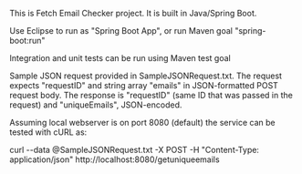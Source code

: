 This is Fetch Email Checker project. It is built in Java/Spring Boot.

Use Eclipse to run as "Spring Boot App", or run Maven goal "spring-boot:run"

Integration and unit tests can be run using Maven test goal

Sample JSON request provided in SampleJSONRequest.txt. The request expects "requestID" and string array "emails" in JSON-formatted POST request body. The response is "requestID" (same ID that was passed in the request) and "uniqueEmails", JSON-encoded.
  
Assuming local webserver is on port 8080 (default) the service can be tested with cURL as:

curl --data @SampleJSONRequest.txt -X POST -H "Content-Type: application/json" http://localhost:8080/getuniqueemails
